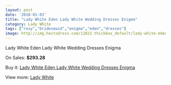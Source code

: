 ```yaml
---
layout: post
date: '2018-01-03'
title: "Lady White Eden Lady White Wedding Dresses Enigma"
category: Lady White
tags: ["rosy","bridesmaid","enigma","eden","dresses"]
image: http://img.hectodress.com/11022-thickbox_default/lady-white-eden-lady-white-wedding-dresses-enigma.jpg
---
```

Lady White Eden Lady White Wedding Dresses Enigma

On Sales: **$293.28**
<a href="https://www.hectodress.com/lady-white/5412-lady-white-eden-lady-white-wedding-dresses-enigma.html"><amp-img layout="responsive" width="600" height="600" src="//img.hectodress.com/11022-thickbox_default/lady-white-eden-lady-white-wedding-dresses-enigma.jpg" alt="Lady White Eden Lady White Wedding Dresses Enigma 0" /></a>

Buy it: [Lady White Eden Lady White Wedding Dresses Enigma](https://www.hectodress.com/lady-white/5412-lady-white-eden-lady-white-wedding-dresses-enigma.html "Lady White Eden Lady White Wedding Dresses Enigma")

View more: [Lady White](https://www.hectodress.com/91-lady-white "Lady White")